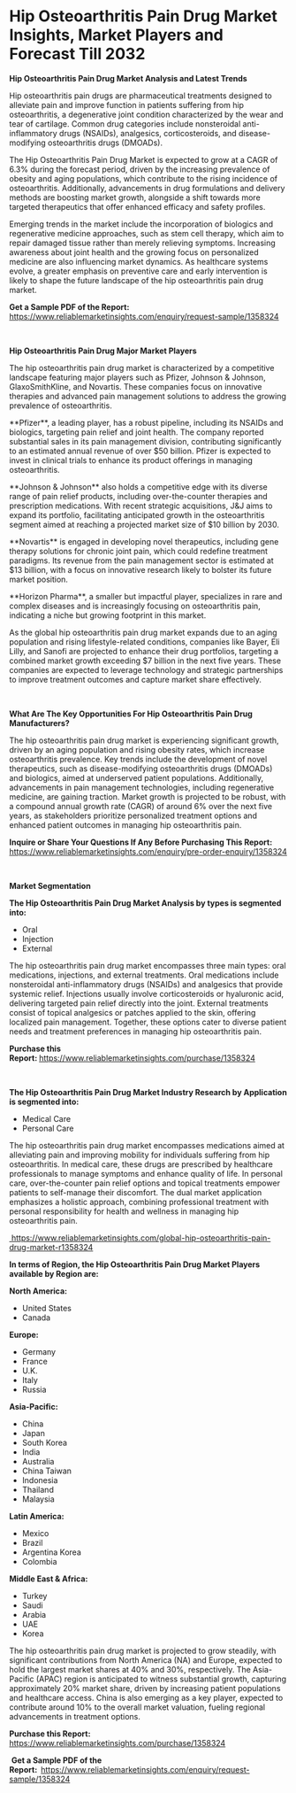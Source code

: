 <p><h1>Hip Osteoarthritis Pain Drug Market Insights, Market Players and Forecast Till 2032</h1></p><p><strong>Hip Osteoarthritis Pain Drug Market Analysis and Latest Trends</strong></p>
<p><p>Hip osteoarthritis pain drugs are pharmaceutical treatments designed to alleviate pain and improve function in patients suffering from hip osteoarthritis, a degenerative joint condition characterized by the wear and tear of cartilage. Common drug categories include nonsteroidal anti-inflammatory drugs (NSAIDs), analgesics, corticosteroids, and disease-modifying osteoarthritis drugs (DMOADs).</p><p>The Hip Osteoarthritis Pain Drug Market is expected to grow at a CAGR of 6.3% during the forecast period, driven by the increasing prevalence of obesity and aging populations, which contribute to the rising incidence of osteoarthritis. Additionally, advancements in drug formulations and delivery methods are boosting market growth, alongside a shift towards more targeted therapeutics that offer enhanced efficacy and safety profiles.</p><p>Emerging trends in the market include the incorporation of biologics and regenerative medicine approaches, such as stem cell therapy, which aim to repair damaged tissue rather than merely relieving symptoms. Increasing awareness about joint health and the growing focus on personalized medicine are also influencing market dynamics. As healthcare systems evolve, a greater emphasis on preventive care and early intervention is likely to shape the future landscape of the hip osteoarthritis pain drug market.</p></p>
<p><strong>Get a Sample PDF of the Report:&nbsp;</strong> <a href="https://www.reliablemarketinsights.com/enquiry/request-sample/1358324?utm_campaign=2673&utm_medium=2&utm_source=Github&utm_content=ia&utm_term=19042025&utm_id=hip-osteoarthritis-pain-drug">https://www.reliablemarketinsights.com/enquiry/request-sample/1358324</a></p>
<p>&nbsp;</p>
<p><strong>Hip Osteoarthritis Pain Drug Major Market Players</strong></p>
<p><p>The hip osteoarthritis pain drug market is characterized by a competitive landscape featuring major players such as Pfizer, Johnson & Johnson, GlaxoSmithKline, and Novartis. These companies focus on innovative therapies and advanced pain management solutions to address the growing prevalence of osteoarthritis.</p><p>**Pfizer**, a leading player, has a robust pipeline, including its NSAIDs and biologics, targeting pain relief and joint health. The company reported substantial sales in its pain management division, contributing significantly to an estimated annual revenue of over $50 billion. Pfizer is expected to invest in clinical trials to enhance its product offerings in managing osteoarthritis.</p><p>**Johnson & Johnson** also holds a competitive edge with its diverse range of pain relief products, including over-the-counter therapies and prescription medications. With recent strategic acquisitions, J&J aims to expand its portfolio, facilitating anticipated growth in the osteoarthritis segment aimed at reaching a projected market size of $10 billion by 2030.</p><p>**Novartis** is engaged in developing novel therapeutics, including gene therapy solutions for chronic joint pain, which could redefine treatment paradigms. Its revenue from the pain management sector is estimated at $13 billion, with a focus on innovative research likely to bolster its future market position.</p><p>**Horizon Pharma**, a smaller but impactful player, specializes in rare and complex diseases and is increasingly focusing on osteoarthritis pain, indicating a niche but growing footprint in this market.</p><p>As the global hip osteoarthritis pain drug market expands due to an aging population and rising lifestyle-related conditions, companies like Bayer, Eli Lilly, and Sanofi are projected to enhance their drug portfolios, targeting a combined market growth exceeding $7 billion in the next five years. These companies are expected to leverage technology and strategic partnerships to improve treatment outcomes and capture market share effectively.</p></p>
<p>&nbsp;</p>
<p><strong>What Are The Key Opportunities For Hip Osteoarthritis Pain Drug Manufacturers?</strong></p>
<p><p>The hip osteoarthritis pain drug market is experiencing significant growth, driven by an aging population and rising obesity rates, which increase osteoarthritis prevalence. Key trends include the development of novel therapeutics, such as disease-modifying osteoarthritis drugs (DMOADs) and biologics, aimed at underserved patient populations. Additionally, advancements in pain management technologies, including regenerative medicine, are gaining traction. Market growth is projected to be robust, with a compound annual growth rate (CAGR) of around 6% over the next five years, as stakeholders prioritize personalized treatment options and enhanced patient outcomes in managing hip osteoarthritis pain.</p></p>
<p><strong>Inquire or Share Your Questions If Any Before Purchasing This Report:</strong> <a href="https://www.reliablemarketinsights.com/enquiry/pre-order-enquiry/1358324?utm_campaign=2673&utm_medium=2&utm_source=Github&utm_content=ia&utm_term=19042025&utm_id=hip-osteoarthritis-pain-drug">https://www.reliablemarketinsights.com/enquiry/pre-order-enquiry/1358324</a></p>
<p>&nbsp;</p>
<p><strong>Market Segmentation</strong></p>
<p><strong>The Hip Osteoarthritis Pain Drug Market Analysis by types is segmented into:</strong></p>
<p><ul><li>Oral</li><li>Injection</li><li>External</li></ul></p>
<p><p>The hip osteoarthritis pain drug market encompasses three main types: oral medications, injections, and external treatments. Oral medications include nonsteroidal anti-inflammatory drugs (NSAIDs) and analgesics that provide systemic relief. Injections usually involve corticosteroids or hyaluronic acid, delivering targeted pain relief directly into the joint. External treatments consist of topical analgesics or patches applied to the skin, offering localized pain management. Together, these options cater to diverse patient needs and treatment preferences in managing hip osteoarthritis pain.</p></p>
<p><strong>Purchase this Report:&nbsp;</strong><a href="https://www.reliablemarketinsights.com/purchase/1358324?utm_campaign=2673&utm_medium=2&utm_source=Github&utm_content=ia&utm_term=19042025&utm_id=hip-osteoarthritis-pain-drug">https://www.reliablemarketinsights.com/purchase/1358324</a></p>
<p>&nbsp;</p>
<p><strong>The Hip Osteoarthritis Pain Drug Market Industry Research by Application is segmented into:</strong></p>
<p><ul><li>Medical Care</li><li>Personal Care</li></ul></p>
<p><p>The hip osteoarthritis pain drug market encompasses medications aimed at alleviating pain and improving mobility for individuals suffering from hip osteoarthritis. In medical care, these drugs are prescribed by healthcare professionals to manage symptoms and enhance quality of life. In personal care, over-the-counter pain relief options and topical treatments empower patients to self-manage their discomfort. The dual market application emphasizes a holistic approach, combining professional treatment with personal responsibility for health and wellness in managing hip osteoarthritis pain.</p></p>
<p><a href="https://www.reliablemarketinsights.com/global-hip-osteoarthritis-pain-drug-market-r1358324?utm_campaign=2673&utm_medium=2&utm_source=Github&utm_content=ia&utm_term=19042025&utm_id=hip-osteoarthritis-pain-drug">&nbsp;https://www.reliablemarketinsights.com/global-hip-osteoarthritis-pain-drug-market-r1358324</a></p>
<p><strong>In terms of Region, the Hip Osteoarthritis Pain Drug Market Players available by Region are:</strong></p>
<p>
    <p> <strong> North America: </strong>
        <ul>
            <li>United States</li>
            <li>Canada</li>
        </ul>
        </p> 
    <p> <strong> Europe: </strong>
        <ul>
            <li>Germany</li>
            <li>France</li>
            <li>U.K.</li>
            <li>Italy</li>
            <li>Russia</li>
        </ul>
        </p> 
    <p> <strong> Asia-Pacific: </strong>
        <ul>
            <li>China</li>
            <li>Japan</li>
            <li>South Korea</li>
            <li>India</li>
            <li>Australia</li>
            <li>China Taiwan</li>
            <li>Indonesia</li>
            <li>Thailand</li>
            <li>Malaysia</li>
        </ul>
        </p> 
    <p> <strong> Latin America: </strong>
        <ul>
            <li>Mexico</li>
            <li>Brazil</li>
            <li>Argentina Korea</li>
            <li>Colombia</li>
        </ul>
        </p> 
    <p> <strong> Middle East & Africa: </strong>
        <ul>
            <li>Turkey</li>
            <li>Saudi</li>
            <li>Arabia</li>
            <li>UAE</li>
            <li>Korea</li>
        </ul>
    </p>
    </p>
<p><p>The hip osteoarthritis pain drug market is projected to grow steadily, with significant contributions from North America (NA) and Europe, expected to hold the largest market shares at 40% and 30%, respectively. The Asia-Pacific (APAC) region is anticipated to witness substantial growth, capturing approximately 20% market share, driven by increasing patient populations and healthcare access. China is also emerging as a key player, expected to contribute around 10% to the overall market valuation, fueling regional advancements in treatment options.</p></p>
<p><strong>Purchase this Report: </strong><a href="https://www.reliablemarketinsights.com/purchase/1358324?utm_campaign=2673&utm_medium=2&utm_source=Github&utm_content=ia&utm_term=19042025&utm_id=hip-osteoarthritis-pain-drug">https://www.reliablemarketinsights.com/purchase/1358324</a></p>
<p>&nbsp;<strong>Get a Sample PDF of the Report:&nbsp;&nbsp;</strong><a href="https://www.reliablemarketinsights.com/enquiry/request-sample/1358324?utm_campaign=2673&utm_medium=2&utm_source=Github&utm_content=ia&utm_term=19042025&utm_id=hip-osteoarthritis-pain-drug">https://www.reliablemarketinsights.com/enquiry/request-sample/1358324</a></p>
<p><strong></strong></p>
<p><p></p><p></p><p></p></p>